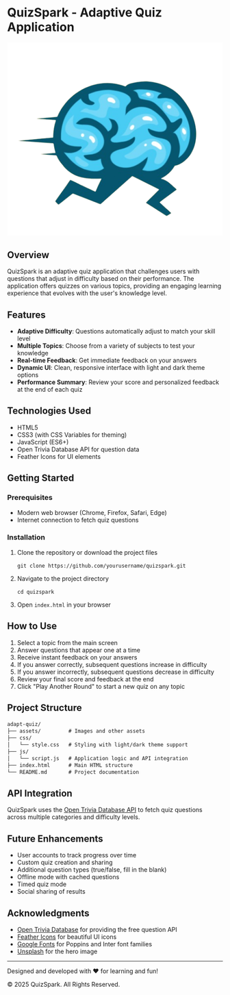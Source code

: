 # QuizSpark - Adaptive Quiz Application

![QuizSpark Logo](/assests/logo.png)

## Overview

QuizSpark is an adaptive quiz application that challenges users with questions that adjust in difficulty based on their performance. The application offers quizzes on various topics, providing an engaging learning experience that evolves with the user's knowledge level.

## Features

- **Adaptive Difficulty**: Questions automatically adjust to match your skill level
- **Multiple Topics**: Choose from a variety of subjects to test your knowledge
- **Real-time Feedback**: Get immediate feedback on your answers
- **Dynamic UI**: Clean, responsive interface with light and dark theme options
- **Performance Summary**: Review your score and personalized feedback at the end of each quiz

## Technologies Used

- HTML5
- CSS3 (with CSS Variables for theming)
- JavaScript (ES6+)
- Open Trivia Database API for question data
- Feather Icons for UI elements

## Getting Started

### Prerequisites

- Modern web browser (Chrome, Firefox, Safari, Edge)
- Internet connection to fetch quiz questions

### Installation

1. Clone the repository or download the project files
   ```
   git clone https://github.com/yourusername/quizspark.git
   ```
   
2. Navigate to the project directory
   ```
   cd quizspark
   ```

3. Open `index.html` in your browser

## How to Use

1. Select a topic from the main screen
2. Answer questions that appear one at a time
3. Receive instant feedback on your answers
4. If you answer correctly, subsequent questions increase in difficulty
5. If you answer incorrectly, subsequent questions decrease in difficulty
6. Review your final score and feedback at the end
7. Click "Play Another Round" to start a new quiz on any topic

## Project Structure

```
adapt-quiz/
├── assets/         # Images and other assets
├── css/
│   └── style.css   # Styling with light/dark theme support
├── js/
│   └── script.js   # Application logic and API integration
├── index.html      # Main HTML structure
└── README.md       # Project documentation
```

## API Integration

QuizSpark uses the [Open Trivia Database API](https://opentdb.com/api_config.php) to fetch quiz questions across multiple categories and difficulty levels.

## Future Enhancements

- User accounts to track progress over time
- Custom quiz creation and sharing
- Additional question types (true/false, fill in the blank)
- Offline mode with cached questions
- Timed quiz mode
- Social sharing of results


## Acknowledgments

- [Open Trivia Database](https://opentdb.com/) for providing the free question API
- [Feather Icons](https://feathericons.com/) for beautiful UI icons
- [Google Fonts](https://fonts.google.com/) for Poppins and Inter font families
- [Unsplash](https://unsplash.com/) for the hero image

---

Designed and developed with ❤️ for learning and fun!

© 2025 QuizSpark. All Rights Reserved.
